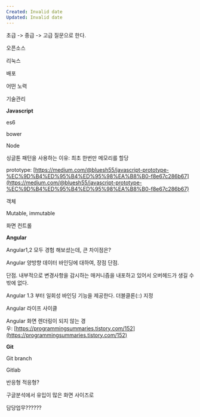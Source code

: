 ```yaml
---
Created: Invalid date
Updated: Invalid date
---
```

초급 -> 중급 -> 고급 질문으로 한다.

오픈소스

리눅스

배포

어떤 노력

기술관리

**Javascript**

es6

bower

Node

싱글톤 패턴을 사용하는 이유: 최초 한번만 메모리를 할당

prototype: [https://medium.com/@bluesh55/javascript-prototype-%EC%9D%B4%ED%95%B4%ED%95%98%EA%B8%B0-f8e67c286b67](https://medium.com/@bluesh55/javascript-prototype-%EC%9D%B4%ED%95%B4%ED%95%98%EA%B8%B0-f8e67c286b67)

객체

Mutable, immutable

화면 컨트롤

**Angular**

Angular1,2 모두 경험 해보셨는데, 큰 차이점은?

Angular 양방향 데이터 바인딩에 대하여, 장점 단점.

단점. 내부적으로 변경사항을 감시하는 매커니즘을 내포하고 있어서 오버헤드가 생길 수 밖에 없다.

Angular 1.3 부터 일회성 바인딩 기능을 제공한다. 더블클론(::) 지정

Angular 라이프 사이클

Angular 화면 렌더링이 되지 않는 경우: [https://programmingsummaries.tistory.com/152](https://programmingsummaries.tistory.com/152)

**Git**

Git branch

Gitlab

반응형 적응형?

구글분석에서 유입이 많은 화면 사이즈로

담당업무??????